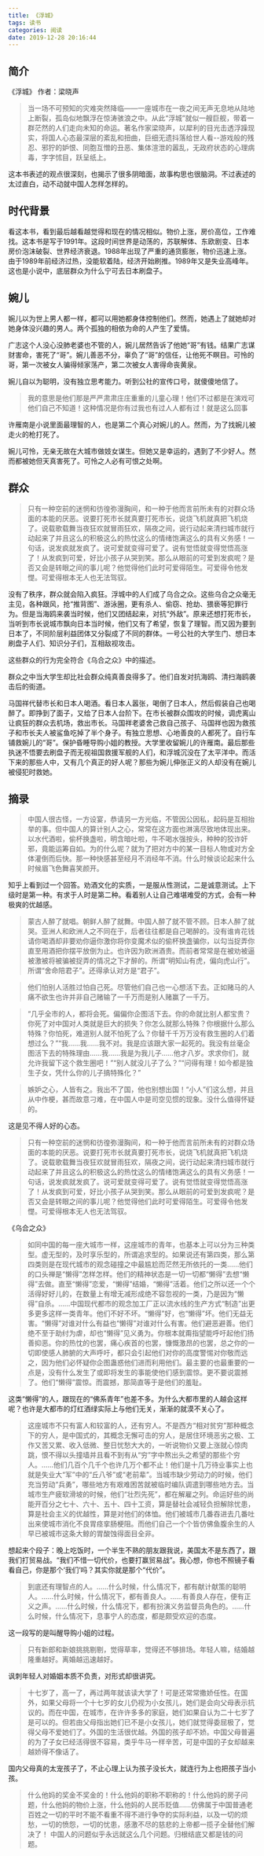 ```yaml
---
title: 《浮城》
tags: 读书
categories: 阅读
date: 2019-12-28 20:16:44
---
```


## 简介
《浮城》 作者：梁晓声
> 当一场不可预知的灾难突然降临——一座城市在一夜之间无声无息地从陆地上断裂，孤岛似地飘浮在惊涛骇浪之中。从此“浮城”就似一艘巨舰，带着一群茫然的人们走向未知的命运。著名作家梁晓声，以犀利的目光击透浮躁现实，将国人心态最深层的紊乱和扭曲，巨细无遗抖落给世人看--游戏般的残忍、邪狞的妒恨、同胞互憎的丑恶、集体渲泄的嚣乱，无政府状态的心理病毒，字字怵目，跃呈纸上。

这本书表述的观点很深刻，也揭示了很多阴暗面，故事构思也很脑洞。不过表述的太过直白，动不动就中国人怎样怎样的。

<!-- more -->

## 时代背景
看这本书，看到最后越看越觉得和现在的情况相似。物价上涨，房价高位，工作难找。这本书是写于1991年。这段时间世界是动荡的，苏联解体、东欧剧变、日本房价泡沫破裂、世界经济衰退。1988年出现了严重的通货膨胀，物价迅速上涨。由于1989年前经济过热，没能软着陆，经济开始刷推。1989年又是失业高峰年。这也是小说中，底层群众为什么宁可去日本刷盘子。

## 婉儿

婉儿以为世上男人都一样，都可以用她都身体控制他们。然而，她遇上了就她却对她身体没兴趣的男人。两个孤独的相依为命的人产生了爱情。

广志这个人没心没肺老婆也不管的人，婉儿居然告诉了他她“哥”有钱。结果广志谋财害命，害死了“哥”。婉儿善恶不分，辜负了“哥”的信任，让他死不瞑目。可怜的哥，第一次被女人骗得倾家荡产，第二次被女人害得命丧黄泉。

婉儿自以为聪明，没有独立思考能力。听到公社的宣传口号，就傻傻地信了。

> 我的意思是他们那是严严肃肃庄庄重重的儿童心理！他们不过都是在演戏可他们自己不知道！这种情况是你有过我也有过人人都有过！就是这么回事

许雁南是小说里面最理智的人，也是第二个真心对婉儿的人。然而，为了找婉儿被走火的枪打死了。

婉儿可怜，无亲无故在大城市做妓女谋生。但她又是幸运的，遇到了不少好人。然而都被她但天真害死了。可怜之人必有可恨之处啊。

## 群众
> 只有一种空前的迷惘和彷徨弥漫胸间，和一种于他而言前所未有的对群众场面的本能的厌恶。说要打死市长就真要打死市长，说烧飞机就真把飞机烧了。说载歌载舞当夜狂欢就冒雨狂欢，隔夜之间，说行动起来清扫城市就行动起来了并且这么的积极这么的热忱这么的情绪饱满这么的具有义务感！一句话，说发疯就发疯了。说可爱就变得可爱了。说有觉悟就变得觉悟高涨了！从发疯到可爱，好比小孩子从哭到笑。那么从眼前的可爱到发疯呢？是否又会是转眼之间的事儿呢？他觉得他们此时可爱得陌生。可爱得令他发憷。可爱得根本无人也无法驾驭。

没有了秩序，群众就会陷入疯狂。浮城中的人们成了乌合之众。这些乌合之众毫无主见，各种跟风，抢“推背图”、游泳圈，更有杀人、偷窃、抢劫、猥亵等犯罪行为。但是当海鸥来袭当时候，他们又团结起来，对抗“外敌”。原来还想打死市长，当听到市长说城市飘向日本当时候，他们又有了希望，恢复了理智。而又因为要到日本了，不同阶层利益团体又分裂成了不同的群体。一号公社的大学生门、想日本刷盘子人们、知识分子们，互相敌视攻击。

这些群众的行为完全符合《乌合之众》中的描述。

群众之中当大学生却比社会群众纯真善良得多了。他们自发对抗海鸥、清扫海鸥袭击后的街道。

马国祥代替市长和日本人喝酒。看日本人嚣张，喝倒了日本人，然后假装自己也喝醉了。即挣到了面子，又给了日本人台阶下。在市长被群众围攻的时候，调虎离山让疯狂的群众去机场，救出市长。马国祥老婆舍己救自己孩子、马国祥也因为救孩子和市长夫人被鲨鱼吃掉了半个身子。有独立思想、心地善良的人都死了。自行车铺救婉儿的“哥”。保护昏睡导购小姐的教授。大学里收留婉儿的许雁南。最后那些执迷不悟要去刷盘子而无视祖国救援军舰的人们，和浮城沉没在了太平洋中。而活下来的那些人中，又有几个真正的好人呢？那些为婉儿伸张正义的人却没有在婉儿被侵犯时救她。


## 摘录
>中国人很古怪，一方设宴，恭请另一方光临，不管因公因私，起码是互相抬举的事。但中国人的算计别人之心，常常在这方面也淋漓尽致地体现出来。以水代酒啦，偷杯换盏啦，明含暗吐啦，牛不喝水强按头，种种的狡诈奸邪，竟能运筹自如。为的什么呢？就为了把对方中的某一目标人物或对方全体灌倒而后快。那一种快感甚至经月不消经年不消。什么时候谈论起来什么时候眉飞色舞喜笑颜开。

知乎上看到过一个回答。劝酒文化的实质，一是服从性测试，二是诚意测试。上下级时是第一种。有求于人时是第二种。看着别人让自己难堪难受的方式，会有一种极爽的优越感。

> 蒙古人醉了就唱。朝鲜人醉了就舞。中国人醉了就不管不顾。日本人醉了就哭。亚洲人和欧洲人之不同在于，后者往往都是自己喝醉的。没有谁肯花钱请你喝酒却非要劝你逼你激你将你变魔术似的偷杯换盏骗你，以勾当捉弄你直至用酒把你摆平放倒为止。也许因为欧洲酒贵。而前者常常是在被劝被逼被激被将被骗被捉弄的情况之下才醉的。所谓“明知山有虎，偏向虎山行”。所谓“舍命陪君子”。还得承认对方是“君子”。

> 他们怕别人活胜过怕自己死。尽管他们自己也一心想活下去。正如赌马的人痛不欲生也许并非自己赌输了一千万而是别人赌赢了一千万。

> “几乎全市的人，都将会死。偏偏你企图活下去。你的命就比别人都宝贵？你死了对中国对人类就是巨大的损失？你怎么就那么特殊？你根据什么那么特殊？你怕死，难道别人就不怕死了么？你替千千万万没有救生圈的人们着想过么？”“我……我……我不对。我是应该跟大家一起死的。我没有丝毫企图活下去的特殊理由……我……我是为我儿子……他才八岁。求求你们，就允许我留下这个救生圈吧！”“别人就没儿子了么？”“问得有理！如今都是独生子女，凭什么你的儿子搞特殊化？”

> 嫉妒之心，人皆有之。我出不了国，他也别想出国！“小人”们这么想，并且从中作梗，甚而故意刁难，在中国人中是司空见惯的现象。没什么值得怀疑的。

这是见不得人好的心态。

> 只有一种空前的迷惘和彷徨弥漫胸间，和一种于他而言前所未有的对群众场面的本能的厌恶。说要打死市长就真要打死市长，说烧飞机就真把飞机烧了。说载歌载舞当夜狂欢就冒雨狂欢，隔夜之间，说行动起来清扫城市就行动起来了并且这么的积极这么的热忱这么的情绪饱满这么的具有义务感！一句话，说发疯就发疯了。说可爱就变得可爱了。说有觉悟就变得觉悟高涨了！从发疯到可爱，好比小孩子从哭到笑。那么从眼前的可爱到发疯呢？是否又会是转眼之间的事儿呢？他觉得他们此时可爱得陌生。可爱得令他发憷。可爱得根本无人也无法驾驭。

《乌合之众》

> 如同中国的每一座大城市一样，这座城市的青年，也基本上可以分为三种类型。虚无型的，及时享乐型的，所谓追求型的。如果说还有第四类，那么第四类则是在现代城市的观念碰撞之中最尴尬而茫然无所依托的一类……他们的口头禅是“懒得”怎样怎样。他们的精神状态是一切一切都“懒得”去想“懒得”去做。直至“懒得”恋爱，“懒得”结婚，“懒得”活着。他们之所以还一个个活得好好儿的，在数量上有增无减形成绝不容忽视的一类，乃是因为“懒得”自杀。……中国现代都市的观念加工厂正以流水线的生产方式“制造”出更多更多这样一类青年。他们不好不坏。“懒得”好，也“懒得”坏。他们无益无害。“懒得”对谁对什么有益也“懒得”对谁对什么有害。他们避恶避善。他们绝不至于助纣为虐，却也“懒得”见义勇为。你根本就甭指望能呼吁起他们扬善抑恶。你的热忱的也罢，痛心疾首的也罢，慷慨激昂的也罢，总之你的一切即使感人肺腑的大声呼吁，都只会引起他们对你的高度警惕对你敬而远之，因为他们必怀疑你企图蛊惑他们进而利用他们。最主要的也最重要的一点是，没有什么发生了或即将发生的事能使他们感到震惊。更不要说震撼了。他们“懒得”震惊。而震撼，那简直等于是他们的羞耻。

这类“懒得”的人，跟现在的“佛系青年”也差不多。为什么大都市里的人越会这样呢？也许是大都市的灯红酒绿实际上与他们无关，渐渐的就漠不关心了。

> 这座城市不只有富人和较富的人，还有穷人。不是西方“相对贫穷”那种概念下的穷人，是中国式的，其概念无懈可击的穷人，是居住环境恶劣之极、工作又苦又累、收入低微、整日忧愁大大的，一听说物价又要上涨就心惊肉跳，恨不得以头撞墙并且看不到有从“穷”字中熬出头之希望的那些个穷人。……他们几百个几千个也许几万个都不止！他们是十几万待业事实上也就是失业大“军”中的“丘八爷”或“老前辈”。当城市缺少劳动力的时候，他们充当劳动“兵勇”，哪些地方有艰难困苦就被临时编队调遣到哪些地方去。当城市生产疲软滑坡的时候，他们“壮烈先死”，都在解雇之列。命运好些的尚能开百分之七十、六十、五十、四十工资，算是替社会减轻负担解除忧患，算是社会主义的优越性，算是对他们的体恤。他们被城市几番吞进去几番吐出来使城市消化不良胃痉挛肠梗阻。而他们自己一个个皆仿佛鱼腹余生的人早已被城市这条大鲸的胃酸蚀得面目全非。

想起来个段子：晚上吃饭时，一个半生不熟的朋友跟我说，美国太不是东西了，跟我们打贸易战。“我们不惜一切代价，也要打赢贸易战”。我心想，你也不照镜子看看自己，你是那个‘我们’吗？其实你就是那个“代价”。

> 到底还有理智点的人。……什么时候，什么情况下，都有献计献策的聪明人。……什么时候，什么情况下，都有善良人。……有善良人存在，便有正义之声。……什么时候，什么情况下，都有扮演义务监督员角色的。……什么时候，什么情况下，息事宁人的态度，都是颇受欢迎的态度。

这一段写的是叫醒导购小姐的过程。

> 只有新郎和新娘挑挑剔剔，觉得草率，觉得还不够排场。年轻人嘛，结婚越隆重越好。离婚越迅速越好。

讽刺年轻人对婚姻本质不负责，对形式却很讲究。

> 十七岁了，高一了，再过两年就该读大学了！可是还常常撒娇任性。在国外，如果父母将一个十七岁的女儿仍视为小女孩儿，她们是会向父母表示抗议的。而在中国，在城市，在许许多多的家庭，她们如果自认为二十七岁了是可以的。但若由父母指出她们已不是小女孩儿，她们就觉得委屈极了，觉得父母不爱她们了。外国的生活很优越。外国的孩子却不娇。中国父母普遍的为了子女已经活得很不容易，类乎牛马一样辛苦，可是中国的子女却越来越娇得不像话了。

国内父母真的太宠孩子了，不止心理上认为孩子没长大，就连行为上也把孩子当小孩。

> 什么他妈的奖金不奖金的！什么他妈的职称不职称的！什么他妈的房子问题，什么他妈的物价上涨，什么他妈的人民币贬值……仿佛属于中国普通老百姓之一切的平时不能不看重不得不进行争夺的实际利益，以及一切的烦愁，一切的愤怨，一切的忧患，感激不尽的慈悲的上帝都一揽子全替他们解决了！
中国人的问题似乎永远就这么几个问题。归根结底又都是钱的问题。